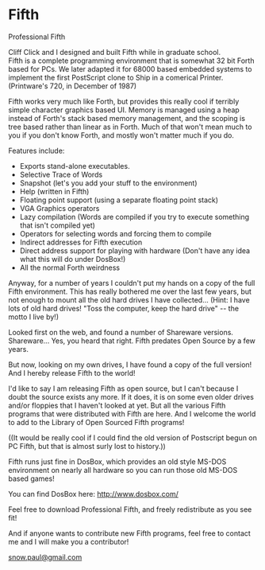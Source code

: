 Fifth
=====

Professional Fifth

Cliff Click and I designed and built Fifth while in graduate school.  
Fifth is a complete programming environment that is somewhat 32 bit Forth
based for PCs.  We later adapted it for 68000 based embedded systems 
to implement the first PostScript clone to Ship in a comerical Printer.
(Printware's 720, in December of 1987)

Fifth works very much like Forth, but provides this 
really cool if terribly simple character graphics based UI.  Memory is 
managed using a heap instead of Forth's stack based memory management, 
and the scoping is tree based rather than linear as in Forth.  Much of that
won't mean much to you if you don't know Forth, and mostly won't matter
much if you do.

Features include:

* Exports stand-alone executables.
* Selective Trace of Words
* Snapshot (let's you add your stuff to the environment)
* Help (written in Fifth)
* Floating point support (using a separate floating point stack)
* VGA Graphics operators
* Lazy compilation (Words are compiled if you try to execute something that isn't compiled yet)
* Operators for selecting words and forcing them to compile
* Indirect addresses for Fifth execution
* Direct address support for playing with hardware (Don't have any idea what this will do under DosBox!)
* All the normal Forth weirdness

Anyway, for a number of years I couldn't put my hands on a copy of the 
full Fifth environment.  This has really bothered me over the last few
years, but not enough to mount all the old hard drives I have collected... 
(Hint:  I have lots of old hard drives!  "Toss the computer, keep the hard drive" 
-- the motto I live by!)  

Looked first on the web, and found a number of Shareware versions.  Shareware... 
Yes, you heard that right.  Fifth predates Open Source by a few years.

But now, looking on my own drives, I have found a copy of the full version!  And I 
hereby release Fifth to the world!  

I'd like to say I am releasing Fifth as open source, but I can't because 
I doubt the source exists any more.  If it does, it is on some even older 
drives and/or floppies that I haven't looked at yet.  But all 
the various Fifth programs that were distributed with Fifth are here.  And 
I welcome the world to add to the Library of Open Sourced Fifth programs!

((It would be really cool if I could find the old version of Postscript begun
on PC Fifth, but that is almost surly lost to history.))

Fifth runs just fine in DosBox, which provides an old style MS-DOS environment
on nearly all hardware so you can run those old MS-DOS based games!

You can find DosBox here: http://www.dosbox.com/

Feel free to download Professional Fifth, and freely redistribute as you see fit!

And if anyone wants to contribute new Fifth programs, feel free to contact
me and I will make you a contributor!  

snow.paul@gmail.com

